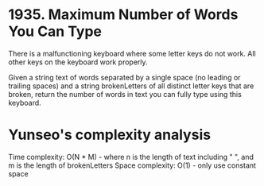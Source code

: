 # 1935. Maximum Number of Words You Can Type

There is a malfunctioning keyboard where some letter keys do not work. All other keys on the keyboard work properly.

Given a string text of words separated by a single space (no leading or trailing spaces) and a string brokenLetters of all distinct letter keys that are broken, return the number of words in text you can fully type using this keyboard.

# Yunseo's complexity analysis
Time complexity: O(N * M) - where n is the length of text including " ", and m is the length of brokenLetters
Space complexity: O(1) - only use constant space